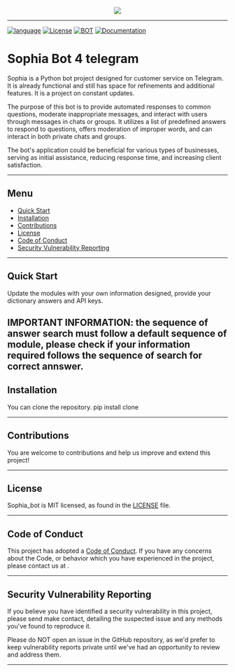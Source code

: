 <p align="center">
  <a href="https://">
    <picture>
      <source media="(prefers-color-scheme: dark)" srcset=https:">
      <img src="https:">
    </picture>
  </a>
</p>

---
[![language](https://img.shields.io/badge/python-black)](#)
[![License](https://img.shields.io/badge/License-MIT-blue)](LICENSE)
[![BOT](https://img.shields.io/badge/telegram-sophia_bot-blue)](#)
[![Documentation](https://img.shields.io/badge/Documentation-blue)](https://)

# Sophia Bot 4 telegram

Sophia is a Python bot project designed for customer service on Telegram. It is already functional and still has space for refinements and additional features. It is a project on constant updates.

The purpose of this bot is to provide automated responses to common questions, moderate inappropriate messages, and interact with users through messages in chats or groups. It utilizes a list of predefined answers to respond to questions, offers moderation of improper words, and can interact in both private chats and groups.

The bot's application could be beneficial for various types of businesses, serving as initial assistance, reducing response time, and increasing client satisfaction.

---

## Menu

- [Quick Start](#quick-start)
- [Installation](#installation)
- [Contributions](#contributions)
- [License](#license)
- [Code of Conduct](#code-of-conduct)
- [Security Vulnerability Reporting](#security-vulnerability-reporting)

---
## Quick Start

Update the modules with your own information designed, provide your dictionary answers and API keys.

IMPORTANT INFORMATION:
the sequence of answer search must follow a default sequence of module, please check if your information required follows the sequence of search for correct annswer.
---

## Installation

You can clone the repository.
pip install clone

---

## Contributions

You are welcome to contributions and help us improve and extend this project!

---

## License

Sophia_bot is MIT licensed, as found in the [LICENSE](LICENSE) file.

---

## Code of Conduct

This project has adopted a [Code of
Conduct](https://github.com/tihcavalcante/Sophia_bot/blob/main/CODE_OF_CONDUCT.md).
If you have any concerns about the Code, or behavior which you have experienced
in the project, please contact us at .

---

## Security Vulnerability Reporting

If you believe you have identified a security vulnerability in this project,
please send make contact, detailing
the suspected issue and any methods you've found to reproduce it.

Please do NOT open an issue in the GitHub repository, as we'd prefer to keep
vulnerability reports private until we've had an opportunity to review and
address them.

---
